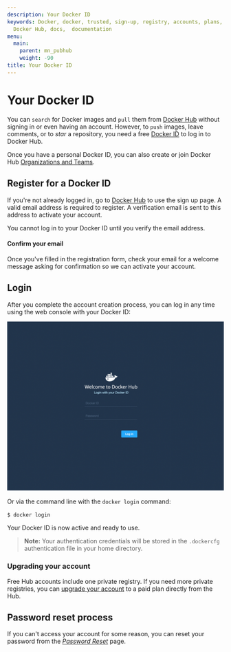 ```yaml
---
description: Your Docker ID
keywords: Docker, docker, trusted, sign-up, registry, accounts, plans, Dockerfile,
  Docker Hub, docs,  documentation
menu:
  main:
    parent: mn_pubhub
    weight: -90
title: Your Docker ID
---
```


# Your Docker ID

You can `search` for Docker images and `pull` them from [Docker
Hub](https://hub.docker.com) without signing in or even having an
account. However, to `push` images, leave comments, or to *star*
a repository, you need a free [Docker ID](https://hub.docker.com) to log in to Docker Hub.

Once you have a personal Docker ID, you can also create or join
Docker Hub [Organizations and Teams](orgs.md).

## Register for a Docker ID

If you're not already logged in, go to [Docker Hub](https://hub.docker.com)
to use the sign up page.
A valid email address is required to register. A verification email is sent to this address to activate your account.

You cannot log in to your Docker ID until you verify the email address.

#### Confirm your email

Once you've filled in the registration form, check your email for a welcome message asking for
confirmation so we can activate your account.

## Login

After you complete the account creation process, you can log in any time using the web console with your Docker ID:

![Login using the web console](images/login-web.png)

Or via the command line with the `docker login` command:

    $ docker login

Your Docker ID is now active and ready to use.

> **Note:**
> Your authentication credentials will be stored in the `.dockercfg`
> authentication file in your home directory.

### Upgrading your account

Free Hub accounts include one private registry. If you need more private registries, you can [upgrade your account](https://hub.docker.com/account/billing-plans/) to a paid plan directly from the Hub.

## Password reset process

If you can't access your account for some reason, you can reset your password
from the [*Password Reset*](https://hub.docker.com/reset-password/)
page.